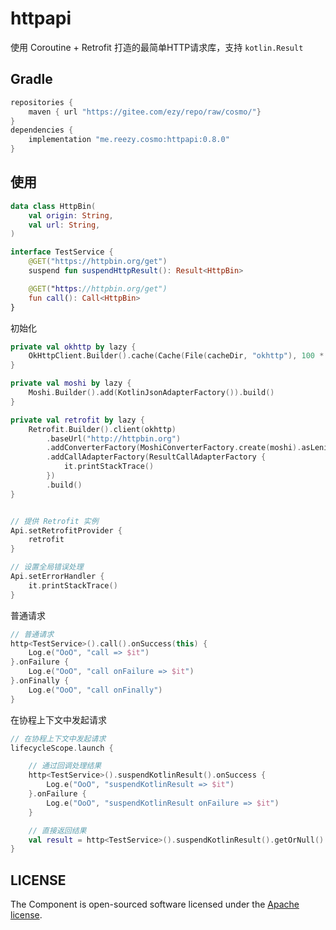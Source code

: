 # httpapi
 
使用 Coroutine + Retrofit 打造的最简单HTTP请求库，支持 `kotlin.Result`

## Gradle

``` groovy
repositories {
    maven { url "https://gitee.com/ezy/repo/raw/cosmo/"}
}
dependencies {
    implementation "me.reezy.cosmo:httpapi:0.8.0"
}
```

## 使用

```kotlin
data class HttpBin(
    val origin: String,
    val url: String,
)

interface TestService {
    @GET("https://httpbin.org/get")
    suspend fun suspendHttpResult(): Result<HttpBin>

    @GET("https://httpbin.org/get")
    fun call(): Call<HttpBin>
}
```

初始化

```kotlin
private val okhttp by lazy {
    OkHttpClient.Builder().cache(Cache(File(cacheDir, "okhttp"), 100 * 1024 * 1024)).build()
}

private val moshi by lazy {
    Moshi.Builder().add(KotlinJsonAdapterFactory()).build()
}

private val retrofit by lazy { 
    Retrofit.Builder().client(okhttp)
        .baseUrl("http://httpbin.org")
        .addConverterFactory(MoshiConverterFactory.create(moshi).asLenient())
        .addCallAdapterFactory(ResultCallAdapterFactory {
            it.printStackTrace()
        })
        .build() 
}


// 提供 Retrofit 实例
Api.setRetrofitProvider {
    retrofit
}

// 设置全局错误处理
Api.setErrorHandler {
    it.printStackTrace()
}
```

普通请求

```kotlin
// 普通请求
http<TestService>().call().onSuccess(this) {
    Log.e("OoO", "call => $it")
}.onFailure {
    Log.e("OoO", "call onFailure => $it")
}.onFinally {
    Log.e("OoO", "call onFinally")
}

```

在协程上下文中发起请求

```kotlin
// 在协程上下文中发起请求
lifecycleScope.launch {

    // 通过回调处理结果
    http<TestService>().suspendKotlinResult().onSuccess {
        Log.e("OoO", "suspendKotlinResult => $it")
    }.onFailure {
        Log.e("OoO", "suspendKotlinResult onFailure => $it")
    }

    // 直接返回结果
    val result = http<TestService>().suspendKotlinResult().getOrNull() ?: return@launch
}
```


## LICENSE

The Component is open-sourced software licensed under the [Apache license](LICENSE).

